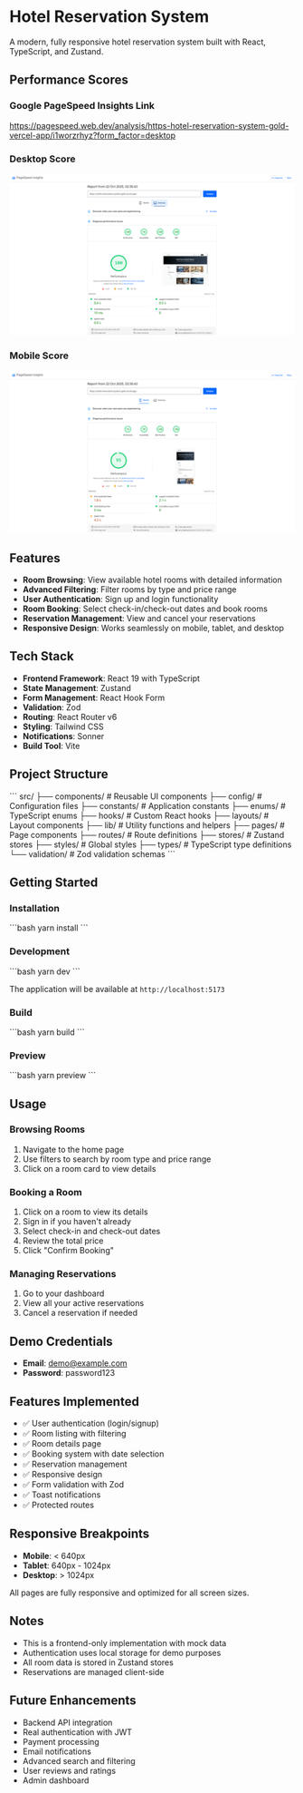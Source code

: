 # Hotel Reservation System

A modern, fully responsive hotel reservation system built with React, TypeScript, and Zustand.

## Performance Scores

### Google PageSpeed Insights Link
https://pagespeed.web.dev/analysis/https-hotel-reservation-system-gold-vercel-app/i1worzrhyz?form_factor=desktop

### Desktop Score
![Desktop Score](public/pc-score.webp)

### Mobile Score
![Mobile Score](public/phone-score.webp)

## Features

- **Room Browsing**: View available hotel rooms with detailed information
- **Advanced Filtering**: Filter rooms by type and price range
- **User Authentication**: Sign up and login functionality
- **Room Booking**: Select check-in/check-out dates and book rooms
- **Reservation Management**: View and cancel your reservations
- **Responsive Design**: Works seamlessly on mobile, tablet, and desktop

## Tech Stack

- **Frontend Framework**: React 19 with TypeScript
- **State Management**: Zustand
- **Form Management**: React Hook Form
- **Validation**: Zod
- **Routing**: React Router v6
- **Styling**: Tailwind CSS
- **Notifications**: Sonner
- **Build Tool**: Vite

## Project Structure

\`\`\`
src/
├── components/        # Reusable UI components
├── config/           # Configuration files
├── constants/        # Application constants
├── enums/            # TypeScript enums
├── hooks/            # Custom React hooks
├── layouts/          # Layout components
├── lib/              # Utility functions and helpers
├── pages/            # Page components
├── routes/           # Route definitions
├── stores/           # Zustand stores
├── styles/           # Global styles
├── types/            # TypeScript type definitions
└── validation/       # Zod validation schemas
\`\`\`

## Getting Started

### Installation

\`\`\`bash
yarn install
\`\`\`

### Development

\`\`\`bash
yarn dev
\`\`\`

The application will be available at `http://localhost:5173`

### Build

\`\`\`bash
yarn build
\`\`\`

### Preview

\`\`\`bash
yarn preview
\`\`\`

## Usage

### Browsing Rooms

1. Navigate to the home page
2. Use filters to search by room type and price range
3. Click on a room card to view details

### Booking a Room

1. Click on a room to view its details
2. Sign in if you haven't already
3. Select check-in and check-out dates
4. Review the total price
5. Click "Confirm Booking"

### Managing Reservations

1. Go to your dashboard
2. View all your active reservations
3. Cancel a reservation if needed

## Demo Credentials

- **Email**: demo@example.com
- **Password**: password123

## Features Implemented

- ✅ User authentication (login/signup)
- ✅ Room listing with filtering
- ✅ Room details page
- ✅ Booking system with date selection
- ✅ Reservation management
- ✅ Responsive design
- ✅ Form validation with Zod
- ✅ Toast notifications
- ✅ Protected routes

## Responsive Breakpoints

- **Mobile**: < 640px
- **Tablet**: 640px - 1024px
- **Desktop**: > 1024px

All pages are fully responsive and optimized for all screen sizes.

## Notes

- This is a frontend-only implementation with mock data
- Authentication uses local storage for demo purposes
- All room data is stored in Zustand stores
- Reservations are managed client-side

## Future Enhancements

- Backend API integration
- Real authentication with JWT
- Payment processing
- Email notifications
- Advanced search and filtering
- User reviews and ratings
- Admin dashboard
